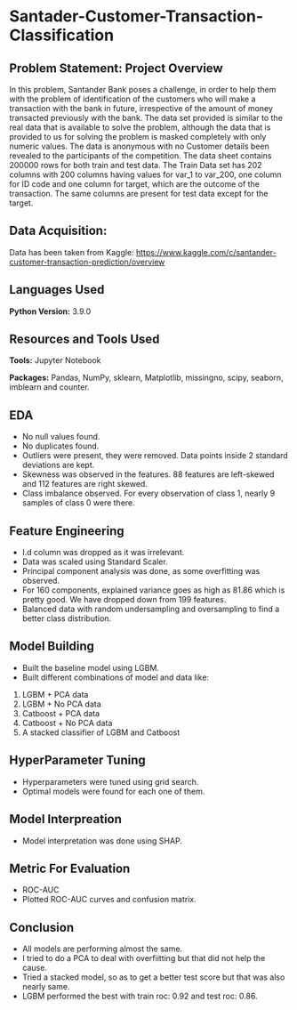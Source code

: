 # Santader-Customer-Transaction-Classification

## Problem Statement: Project Overview

In this problem, Santander Bank poses a challenge,  in order to help them with the problem of identification of the customers who will make a transaction with the bank in future, irrespective of the amount of money transacted previously with the bank. The data set provided is similar to the real data that is available to solve the problem, although the data that is provided to us for solving the problem is masked completely with only numeric values. The data is anonymous with no Customer details been revealed to the participants of the competition. The data sheet contains 200000 rows for both train and test data. The Train Data set has 202 columns with 200 columns having values for var_1 to var_200, one column for ID code and one column for target, which are the outcome of the transaction. The same columns are present for test data except for the target.

## Data Acquisition:

Data has been taken from Kaggle: https://www.kaggle.com/c/santander-customer-transaction-prediction/overview

## Languages Used 
**Python Version:** 3.9.0

## Resources and Tools Used
**Tools:** Jupyter Notebook

**Packages:** Pandas, NumPy, sklearn, Matplotlib, missingno, scipy, seaborn, imblearn and counter.

## EDA

* No null values found.
* No duplicates found.
* Outliers were present, they were removed. Data points inside 2 standard deviations are kept.
* Skewness was observed in the features. 88 features are left-skewed and 112 features are right skewed.
* Class imbalance observed. For every observation of class 1, nearly 9 samples of class 0 were there.




## Feature Engineering

* I.d column was dropped as it was irrelevant.
* Data was scaled using Standard Scaler.
* Principal component analysis was done, as some overfitting was observed. 
* For 160 components, explained variance goes as high as 81.86 which is pretty good. We have dropped down from 199 features.
* Balanced data with random undersampling and oversampling to find a better class distribution.

## Model Building

* Built the baseline model using LGBM.
* Built different combinations of model and data like:

1) LGBM + PCA data
2) LGBM + No PCA data
3) Catboost + PCA data
4) Catboost + No PCA data
5) A stacked classifier of LGBM and Catboost

## HyperParameter Tuning

* Hyperparameters were tuned using grid search.
* Optimal models were found for each one of them.

## Model Interpreation 

* Model interpretation was done using SHAP.

## Metric For Evaluation

* ROC-AUC
* Plotted ROC-AUC curves and confusion matrix.

## Conclusion

* All models are performing almost the same.
* I tried to do a PCA to deal with overfiitting but that did not help the cause.
* Tried a stacked model, so as to get a better test score but that was also nearly same.
* LGBM performed the best with train roc: 0.92 and test roc: 0.86.
